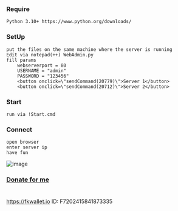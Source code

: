 ### Require 
    Python 3.10+ https://www.python.org/downloads/
### SetUp
    put the files on the same machine where the server is running
    Edit via notepad(++) WebAdmin.py
    fill params
        webserverport = 80
        USERNAME = "admin"
        PASSWORD = "123456"
        <button onclick=\"sendCommand(20779)\">Server 1</button>
        <button onclick=\"sendCommand(20712)\">Server 2</button>
### Start
    run via !Start.cmd
    
### Connect
    open browser 
    enter server ip
    have fun
![image](https://github.com/JTNeXuS2/SoulMask.Tools/assets/88918931/2ac98498-6025-4d34-9d11-bcac34fb5b17)





### [Donate for me](https://yoomoney.ru/to/4100116619431314)
#
https://fkwallet.io  ID: F7202415841873335
